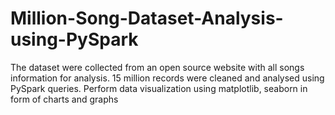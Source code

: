 # Million-Song-Dataset-Analysis-using-PySpark
The dataset were collected from an open source website with all songs information for analysis.
15 million records were cleaned and analysed using PySpark queries.
Perform data visualization using matplotlib, seaborn in form of charts and graphs
